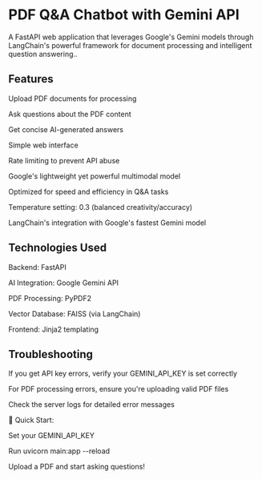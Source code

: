 # PDF Q&A Chatbot with Gemini API
A FastAPI web application that leverages Google's Gemini models through LangChain's powerful framework for document processing and intelligent question answering..

## Features
Upload PDF documents for processing

Ask questions about the PDF content

Get concise AI-generated answers

Simple web interface

Rate limiting to prevent API abuse

Google's lightweight yet powerful multimodal model

Optimized for speed and efficiency in Q&A tasks

Temperature setting: 0.3 (balanced creativity/accuracy)

LangChain's integration with Google's fastest Gemini model

## Technologies Used
Backend: FastAPI

AI Integration: Google Gemini API

PDF Processing: PyPDF2

Vector Database: FAISS (via LangChain)

Frontend: Jinja2 templating

## Troubleshooting
If you get API key errors, verify your GEMINI_API_KEY is set correctly

For PDF processing errors, ensure you're uploading valid PDF files

Check the server logs for detailed error messages

🚀 Quick Start:

Set your GEMINI_API_KEY

Run uvicorn main:app --reload

Upload a PDF and start asking questions!
